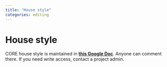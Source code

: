 ```yaml
---
title: "House style"
categories: editing
---
```


# House style

CORE house style is maintained in **[this Google Doc](https://docs.google.com/document/d/1fjS6DRmKeskVFeLMs24La31PjqgLR_MpgC5Kj5CG0uA/edit?usp=sharing)**. Anyone can comment there. If you need write access, contact a project admin.
